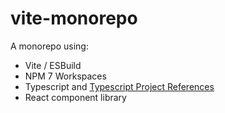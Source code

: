 # vite-monorepo

A monorepo using:

- Vite / ESBuild
- NPM 7 Workspaces
- Typescript and [Typescript Project References](https://www.typescriptlang.org/docs/handbook/project-references.html)
- React component library
